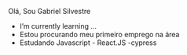Olá,  Sou  Gabriel Silvestre

- I’m currently learning ...
- Estou procurando meu primeiro emprego na área
- Estudando Javascript - React.JS -cypress
